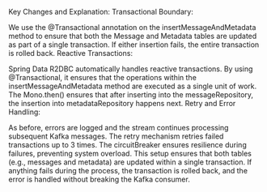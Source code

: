 Key Changes and Explanation:
Transactional Boundary:

We use the @Transactional annotation on the insertMessageAndMetadata method to ensure that both the Message and Metadata tables are updated as part of a single transaction.
If either insertion fails, the entire transaction is rolled back.
Reactive Transactions:

Spring Data R2DBC automatically handles reactive transactions. By using @Transactional, it ensures that the operations within the insertMessageAndMetadata method are executed as a single unit of work.
The Mono<Void>.then() ensures that after inserting into the messageRepository, the insertion into metadataRepository happens next.
Retry and Error Handling:

As before, errors are logged and the stream continues processing subsequent Kafka messages. The retry mechanism retries failed transactions up to 3 times.
The circuitBreaker ensures resilience during failures, preventing system overload.
This setup ensures that both tables (e.g., messages and metadata) are updated within a single transaction. If anything fails during the process, the transaction is rolled back, and the error is handled without breaking the Kafka consumer.
